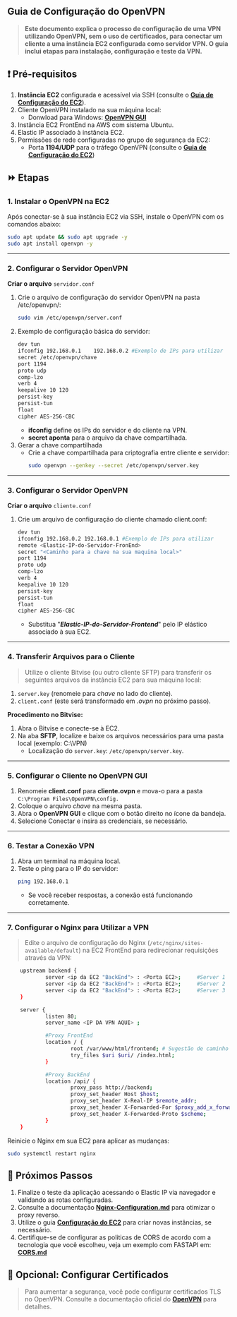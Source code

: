 ## Guia de Configuração do OpenVPN

>**Este documento explica o processo de configuração de uma VPN utilizando OpenVPN, sem o uso de certificados, para conectar um cliente a uma instância EC2 configurada como servidor VPN. O guia inclui etapas para instalação, configuração e teste da VPN.**

## ❗ Pré-requisitos

1. **Instância EC2** configurada e acessível via SSH (consulte o <a href="/docs/EC2-Setup.md">**Guia de Configuração do EC2**</a>).
2. Cliente OpenVPN instalado na sua máquina local:
    - Donwload para Windows: <a href="https://openvpn.net/community-downloads/" target="_blank">**OpenVPN GUI**</a>
3. Instância EC2 FrontEnd na AWS com sistema Ubuntu.
4. Elastic IP associado à instância EC2.
5. Permissões de rede configuradas no grupo de segurança da EC2:
    - Porta **1194/UDP** para o tráfego OpenVPN (consulte o <a href="/docs/EC2-Setup.md">**Guia de Configuração do EC2**</a>)


## ⏩ Etapas

### 1. Instalar o OpenVPN na EC2
Após conectar-se à sua instância EC2 via SSH, instale o OpenVPN com os comandos abaixo:

```bash
sudo apt update && sudo apt upgrade -y
sudo apt install openvpn -y
```

---

### 2. Configurar o Servidor OpenVPN

**Criar o arquivo** ```servidor.conf```
1. Crie o arquivo de configuração do servidor OpenVPN na pasta /etc/openvpn/:
    ```bash
    sudo vim /etc/openvpn/server.conf
    ```
2. Exemplo de configuração básica do servidor:
    ```bash
    dev tun
    ifconfig 192.168.0.1    192.168.0.2 #Exemplo de IPs para utilizar
    secret /etc/openvpn/chave
    port 1194
    proto udp
    comp-lzo
    verb 4
    keepalive 10 120
    persist-key
    persist-tun
    float
    cipher AES-256-CBC
    ```
    - **ifconfig** define os IPs do servidor e do cliente na VPN.
    - **secret aponta** para o arquivo da chave compartilhada.
3. Gerar a chave compartilhada
    - Crie a chave compartilhada para criptografia entre cliente e servidor:
        ```bash
        sudo openvpn --genkey --secret /etc/openvpn/server.key
        ```

---

### 3. Configurar o Servidor OpenVPN

**Criar o arquivo** ```cliente.conf```
1. Crie um arquivo de configuração do cliente chamado client.conf:
    ```bash
    dev tun
    ifconfig 192.168.0.2 192.168.0.1 #Exemplo de IPs para utilizar
    remote <Elastic-IP-do-Servidor-FronEnd>
    secret "<Caminho para a chave na sua maquina local>"
    port 1194
    proto udp
    comp-lzo
    verb 4
    keepalive 10 120
    persist-key
    persist-tun
    float
    cipher AES-256-CBC
    ```   
    - Substitua "***Elastic-IP-do-Servidor-Frontend***" pelo IP elástico associado à sua EC2.

---

### 4. Transferir Arquivos para o Cliente
>Utilize o cliente Bitvise (ou outro cliente SFTP) para transferir os seguintes arquivos da instância EC2 para sua máquina local:

1. ```server.key``` (renomeie para *chave* no lado do cliente).
2. ```client.conf``` (este será transformado em *.ovpn* no próximo passo).

**Procedimento no Bitvise:**

1. Abra o Bitvise e conecte-se à EC2.
2. Na aba **SFTP**, localize e baixe os arquivos necessários para uma pasta local (exemplo: C:\VPN)
    - Localização do ```server.key```: ```/etc/openvpn/server.key```.
    
---

### 5. Configurar o Cliente no OpenVPN GUI

1. Renomeie **client.conf** para **cliente.ovpn** e mova-o para a pasta ```C:\Program Files\OpenVPN\config.```
2. Coloque o arquivo *chave* na mesma pasta.
3. Abra o **OpenVPN GUI** e clique com o botão direito no ícone da bandeja.
4. Selecione Conectar e insira as credenciais, se necessário.

---

### 6. Testar a Conexão VPN

1. Abra um terminal na máquina local.
2. Teste o ping para o IP do servidor:
    ```bash
    ping 192.168.0.1
    ```
    - Se você receber respostas, a conexão está funcionando corretamente.


---

### 7. Configurar o Nginx para Utilizar a VPN
>Edite o arquivo de configuração do Nginx (```/etc/nginx/sites-available/default```) na EC2 FrontEnd para redirecionar requisições através da VPN:
```bash
    upstream backend {
            server <ip da EC2 "BackEnd"> : <Porta EC2>;     #Server 1
            server <ip da EC2 "BackEnd"> : <Porta EC2>;     #Server 2    Load Balancer
            server <ip da EC2 "BackEnd"> : <Porta EC2>;     #Server 3
    }

    server {
            listen 80;
            server_name <IP DA VPN AQUI> ;

            #Proxy FrontEnd
            location / {
                    root /var/www/html/frontend; # Sugestão de caminho para Build do Projeto
                    try_files $uri $uri/ /index.html;        
            }

            #Proxy BackEnd
            location /api/ {
                    proxy_pass http://backend;
                    proxy_set_header Host $host;
                    proxy_set_header X-Real-IP $remote_addr;
                    proxy_set_header X-Forwarded-For $proxy_add_x_forwarded_for;
                    proxy_set_header X-Forwarded-Proto $scheme;
            }
    }
```
Reinicie o Nginx em sua EC2 para aplicar as mudanças:
```bash
sudo systemctl restart nginx
```

## 🎯 Próximos Passos

1. Finalize o teste da aplicação acessando o Elastic IP via navegador e validando as rotas configuradas.
2. Consulte a documentação <a href="/docs/Nginx-Configuration.md">**Nginx-Configuration.md**</a> para otimizar o proxy reverso.
3. Utilize o guia <a href="/docs/EC2-Setup.md">**Configuração do EC2**</a> para criar novas instâncias, se necessário.
4. Certifique-se de configurar as politicas de CORS de acordo com a tecnologia que você escolheu, veja um exemplo com FASTAPI em: <a href="/docs/CORS.md">**CORS.md**</a>

## 🌟 Opcional: Configurar Certificados

>Para aumentar a segurança, você pode configurar certificados TLS no OpenVPN. Consulte a documentação oficial do <a href="https://openvpn.net/community-resources/reference-manual-for-openvpn-2-4/" target="_blank">**OpenVPN**</a> para detalhes.

